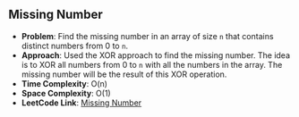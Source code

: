 ## Missing Number
- **Problem**: Find the missing number in an array of size `n` that contains distinct numbers from 0 to `n`.
- **Approach**: 
  Used the XOR approach to find the missing number. The idea is to XOR all numbers from 0 to `n` with all the numbers in the array. The missing number will be the result of this XOR operation.
- **Time Complexity**: O(n)
- **Space Complexity**: O(1)
- **LeetCode Link**: [Missing Number](https://leetcode.com/problems/missing-number/)
